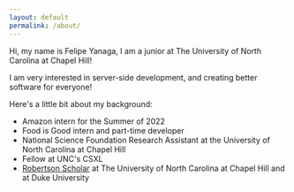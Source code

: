 ```yaml
---
layout: default 
permalink: /about/
---
```


Hi, my name is Felipe Yanaga, I am a junior at The University of North Carolina at Chapel Hill! 

I am very interested in server-side development, and creating better software for everyone! 

Here's a little bit about my background: 
 - Amazon intern for the Summer of 2022 
 - Food is Good intern and part-time developer 
 - National Science Foundation Research Assistant at the University of North Carolina at Chapel Hill
 - Fellow at UNC's CSXL
 - [Robertson Scholar](https://robertsonscholars.org) at The University of North Carolina at Chapel Hill and at Duke University

